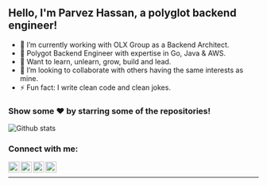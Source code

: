 ## Hello, I'm Parvez Hassan, a polyglot backend engineer!

- 🔭 I’m currently working with OLX Group as a Backend Architect.
- 💪 Polygot Backend Engineer with expertise in Go, Java & AWS.
- 🌱 Want to learn, unlearn, grow, build and lead.
- 👯 I’m looking to collaborate with others having the same interests as mine.
- ⚡ Fun fact: I write clean code and clean jokes.

### Show some ❤️ by starring some of the repositories!

![Github stats](https://github-readme-stats.vercel.app/api?username=parvez3019&show_icons=true&hide_border=true)

### Connect with me:

[<img align="left" alt="codeSTACKr | LinkedIn" width="22px" src="https://cdn2.iconfinder.com/data/icons/social-media-2285/512/1_Linkedin_unofficial_colored_svg-1024.png"/>][linkedin]
[<img align="left" alt="codeSTACKr | Instagram" width="22px" src="https://cdn2.iconfinder.com/data/icons/social-media-2285/512/1_Instagram_colored_svg_1-1024.png"/>][instagram]
[<img align="left" alt="codeSTACKr | Twitter" width="22px" src="https://cdn2.iconfinder.com/data/icons/social-media-2285/512/1_Twitter3_colored_svg-1024.png"/>][twitter]
[<img align="left" alt="codeSTACKr | Twitter" width="22px" src="https://cdn2.iconfinder.com/data/icons/social-media-2285/512/1_Youtube_colored_svg-1024.png"/>][youtube]
<br />

---

[instagram]: https://www.instagram.com/_parvezhassan/
[linkedin]: https://www.linkedin.com/in/parvezhassan/
[twitter]: https://twitter.com/_parvezhassan
[youtube]: https://www.youtube.com/channel/UC-FU1x3FDCKssUChTC0XVZA

